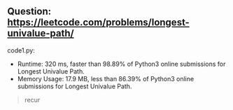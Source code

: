 ## Question: https://leetcode.com/problems/longest-univalue-path/

code1.py:
* Runtime: 320 ms, faster than 98.89% of Python3 online submissions for Longest Univalue Path.
* Memory Usage: 17.9 MB, less than 86.39% of Python3 online submissions for Longest Univalue Path.
> recur